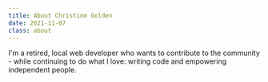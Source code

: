```yaml
---
title: About Christine Golden
date: 2021-11-07
class: about
---
```


I'm a retired, local web developer who wants to contribute to the community - while continuing to do what I love: writing code and empowering independent people.
